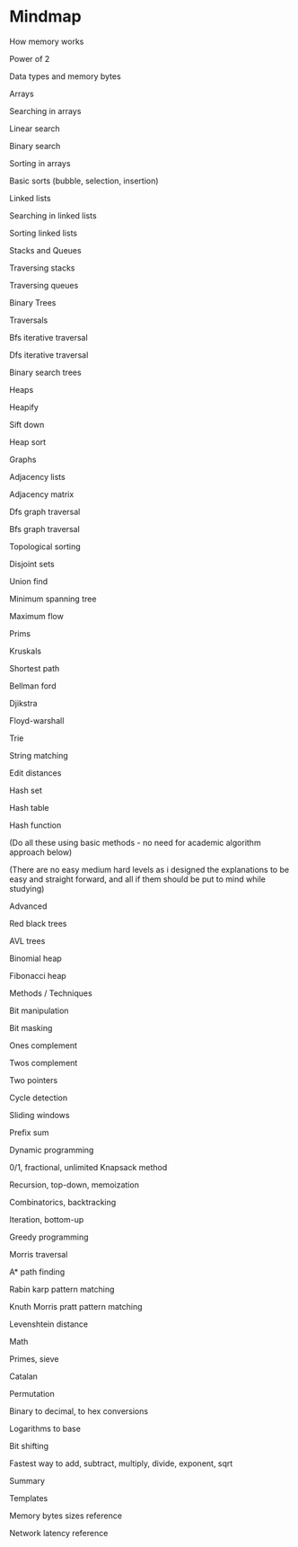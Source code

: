 # Mindmap

How memory works

Power of 2

Data types and memory bytes

Arrays

Searching in arrays

Linear search

Binary search

Sorting in arrays

Basic sorts (bubble, selection, insertion)

Linked lists

Searching in linked lists

Sorting linked lists

Stacks and Queues

Traversing stacks

Traversing queues

Binary Trees

Traversals

Bfs iterative traversal

Dfs iterative traversal

Binary search trees

Heaps

Heapify

Sift down

Heap sort

Graphs

Adjacency lists

Adjacency matrix

Dfs graph traversal

Bfs graph traversal

Topological sorting

Disjoint sets

Union find

Minimum spanning tree

Maximum flow

Prims

Kruskals

Shortest path

Bellman ford

Djikstra

Floyd-warshall

Trie

String matching

Edit distances

Hash set

Hash table

Hash function

(Do all these using basic methods - no need for academic algorithm approach below)

(There are no easy medium hard levels as i designed the explanations to be easy and straight forward, and all if them should be put to mind while studying)

Advanced

Red black trees

AVL trees

Binomial heap

Fibonacci heap

Methods / Techniques

Bit manipulation

Bit masking

Ones complement

Twos complement

Two pointers

Cycle detection

Sliding windows

Prefix sum

Dynamic programming

0/1, fractional, unlimited Knapsack method

Recursion, top-down, memoization

Combinatorics, backtracking

Iteration, bottom-up

Greedy programming

Morris traversal

A* path finding

Rabin karp pattern matching

Knuth Morris pratt pattern matching

Levenshtein distance 

Math

Primes, sieve

Catalan

Permutation

Binary to decimal, to hex conversions

Logarithms to base

Bit shifting

Fastest way to add, subtract, multiply, divide, exponent, sqrt

Summary

Templates

Memory bytes sizes reference

Network latency reference